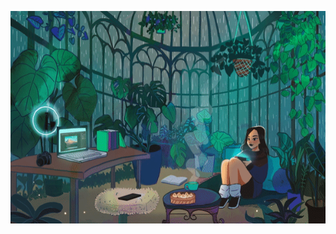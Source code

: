 <p align="center">
  <img src="https://github.com/irllyliketoast/irllyliketoast/blob/main/greenhouse.gif?raw=true" width="600" height ="340">
</p>


<!--
**irllyliketoast/irllyliketoast** is a ✨ _special_ ✨ repository because its `README.md` (this file) appears on your GitHub profile.

Here are some ideas to get you started:

- 🔭 I’m currently working on ...
- 🌱 I’m currently learning ...
- 👯 I’m looking to collaborate on ...
- 🤔 I’m looking for help with ...
- 💬 Ask me about ...
- 📫 How to reach me: ...
- 😄 Pronouns: ...
- ⚡ Fun fact: ...
-->
